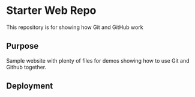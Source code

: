 # Starter Web Repo

This repository is for showing how Git and GitHub work

## Purpose

Sample website with plenty of files for demos
showing how to use Git and Github together.

## Deployment
